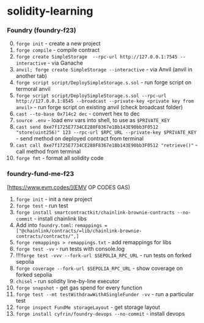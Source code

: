 # solidity-learning

### Foundry (foundry-f23)

0. `forge init` - create a new project
1. `forge compile` - compile contract
2. `forge create SimpleStorage  --rpc-url http://127.0.0.1:7545 --interactive` - via Ganache
3. `anvil; forge create SimpleStorage --interactive` - via Anvil (anvil in another tab)
4. `forge script script/DeploySimpleStorage.s.sol` - run forge script on termoral anvil
5. `forge script script/DeploySimpleStorage.s.sol --rpc-url http://127.0.0.1:8545 --broadcast --private-key <private key from anvil>` - run forge script on existing anvil (check broadcast folder)
6. `cast --to-base 0x714c2 dec` - convert hex to dec
7. `source .env` - load env vars into shell, to use as `$PRIVATE_KEY`
8. `cast send 0xe7f1725E7734CE288F8367e1Bb143E90bb3F0512 "store(uint256)" 123 --rpc-url $RPC_URL --private-key $PRIVATE_KEY` - send method on deployed contract from terminal
9. `cast call 0xe7f1725E7734CE288F8367e1Bb143E90bb3F0512 "retrieve()"` - call method from terminal
10. `forge fmt` - format all solidity code

### foundry-fund-me-f23

[https://www.evm.codes/](EMV OP CODES GAS)

1. `forge init` - init a new project
2. `forge test` - run test
3. `forge install smartcontractkit/chainlink-brownie-contracts --no-commit` - install chainlink libs
4. Add into `foundry.toml`: `remappings = ["@chainlink/contracts/=lib/chainlink-brownie-contracts/contracts/",]`
5. `forge remappings > remappings.txt` - add remappings for libs
6. `forge test -vv` - run tests with console.log
7. !!!`forge test -vvv --fork-url $SEPOLIA_RPC_URL` - run tests on forked sepolia
8. `forge coverage --fork-url $SEPOLIA_RPC_URL` - show coverage on forked sepolia
9. `chisel` - run solidity line-by-line executor
10. `forge snapshot` - get gas spend for every function
11. `forge test --mt testWithdrawWithASingleFunder -vv` - run a particular test
12. `forge inspect FundMe storageLayout` - get storage layout
13. `forge install cyfrin/foundry-devops --no-commit` - install devops
